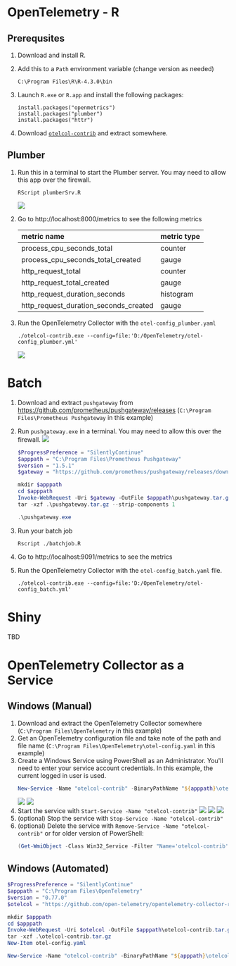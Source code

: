 # OpenTelemetry - R

## Prerequsites
1. Download and install R.

2. Add this to a `Path` environment variable (change version as needed)
   ```
   C:\Program Files\R\R-4.3.0\bin
   ```

3. Launch `R.exe` or `R.app` and install the following packages:
   ```
   install.packages("openmetrics")
   install.packages("plumber")
   install.packages("httr")
   ```

4. Download [`otelcol-contrib`](https://github.com/open-telemetry/opentelemetry-collector-releases/releases) and extract somewhere.

## Plumber

1. Run this in a terminal to start the Plumber server.  You may need to allow this app over the firewall.
   ```
   RScript plumberSrv.R
   ```
   ![](images/r-plumber.png)

2. Go to http://localhost:8000/metrics to see the following metrics

    | metric name | metric type |
    | :---------- | :---------- |
    | process_cpu_seconds_total | counter |
    | process_cpu_seconds_total_created | gauge |
    | http_request_total | counter |
    | http_request_total_created | gauge |
    | http_request_duration_seconds | histogram |
    | http_request_duration_seconds_created | gauge |
   
3. Run the OpenTelemetry Collector with the `otel-config_plumber.yaml`
   ```
   ./otelcol-contrib.exe --config=file:'D:/OpenTelemetry/otel-config_plumber.yml'
   ```
   ![](images/otelcol-contrib.png)

# Batch

1. Download and extract `pushgateway` from https://github.com/prometheus/pushgateway/releases (`C:\Program Files\Prometheus Pushgateway` in this example)
2. Run `pushgateway.exe` in a terminal. You may need to allow this over the firewall.
   ![](images/pushgateway.png)

   ```PowerShell
   $ProgressPreference = "SilentlyContinue"
   $apppath = "C:\Program Files\Prometheus Pushgateway"
   $version = "1.5.1"
   $gateway = "https://github.com/prometheus/pushgateway/releases/download/v${version}/pushgateway-${version}.windows-amd64.tar.gz"

   mkdir $apppath
   cd $apppath
   Invoke-WebRequest -Uri $gateway -OutFile $apppath\pushgateway.tar.gz
   tar -xzf .\pushgateway.tar.gz --strip-components 1

   .\pushgateway.exe
   ```

3. Run your batch job
   ```
   Rscript ./batchjob.R
   ```
4. Go to http://localhost:9091/metrics to see the metrics

5. Run the OpenTelemetry Collector with the `otel-config_batch.yaml` file.
   ```
   ./otelcol-contrib.exe --config=file:'D:/OpenTelemetry/otel-config_batch.yml'
   ```

# Shiny

TBD

# OpenTelemetry Collector as a Service

## Windows (Manual)

1. Download and extract the OpenTelemetry Collector somewhere (`C:\Program Files\OpenTelemetry` in this example)
2. Get an OpenTelemetry configuration file and take note of the path and file name (`C:\Program Files\OpenTelemetry\otel-config.yaml` in this example)
3. Create a Windows Service using PowerShell as an Administrator. You'll need to enter your service account credentials.  In this example, the current logged in user is used.
   ```PowerShell
   New-Service -Name "otelcol-contrib" -BinaryPathName "${apppath}\otelcol-contrib.exe --config=file:`"${apppath}\otel-config.yaml`"" -DisplayName "OpenTelemetry Collector (contrib)" -StartupType Manual -Description "OpenTelemetry Collector v${version}" -Credential "$Env:UserDomain\$Env:UserName"
   ```
   ![](images/otelcol-contrib_service1.png)
   ![](images/otelcol-contrib_service2.png)
4. Start the service with `Start-Service -Name "otelcol-contrib"`
   ![](images/otelcol-contrib_service3.png)
   ![](images/otelcol-contrib_service4.png)
   ![](images/otelcol-contrib_service5.png)
5. (optional) Stop the service with `Stop-Service -Name "otelcol-contrib"`
6. (optional) Delete the service with `Remove-Service -Name "otelcol-contrib"` or for older version of PowerShell:
   ```PowerShell
   (Get-WmiObject -Class Win32_Service -Filter "Name='otelcol-contrib'").delete()
   ```

## Windows (Automated)

```PowerShell
$ProgressPreference = "SilentlyContinue"
$apppath = "C:\Program Files\OpenTelemetry"
$version = "0.77.0"
$otelcol = "https://github.com/open-telemetry/opentelemetry-collector-releases/releases/download/v${version}/otelcol-contrib_${version}_windows_amd64.tar.gz"

mkdir $apppath
cd $apppath
Invoke-WebRequest -Uri $otelcol -OutFile $apppath\otelcol-contrib.tar.gz
tar -xzf .\otelcol-contrib.tar.gz
New-Item otel-config.yaml

New-Service -Name "otelcol-contrib" -BinaryPathName "${apppath}\otelcol-contrib.exe --config=file:`"${apppath}\otel-config.yaml`"" -DisplayName "OpenTelemetry Collector (contrib)" -StartupType Manual -Description "OpenTelemetry Collector v${version}" -Credential "$Env:UserDomain\$Env:UserName"
```
